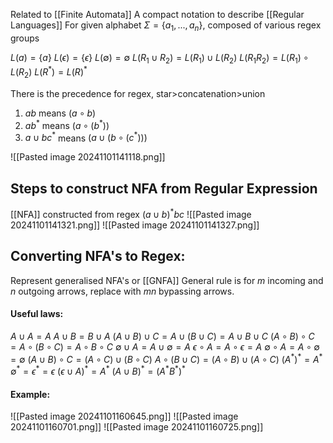 Related to [[Finite Automata]]
A compact notation to describe [[Regular Languages]]
For given alphabet $\Sigma=\{a_1,...,a_n\}$, composed of various regex groups

$L(a) = \{a\}$
$L(\epsilon) = \{\epsilon\}$
$L(\emptyset) = \emptyset$
$L(R_1 \cup R_2) = L(R_1) \cup L(R_2)$
$L(R_1 R_2) = L(R_1) \circ L(R_2)$
$L(R^*) = L(R)^*$

There is the precedence for regex, star>concatenation>union
1. $ab$ means $(a \circ b)$
2. $ab^*$ means $(a \circ (b^*))$
3. $a \cup bc^*$ means $(a \cup (b \circ (c^*)))$

![[Pasted image 20241101141118.png]]

## Steps to construct NFA from Regular Expression
[[NFA]] constructed from regex $(a\cup b)^*bc$
![[Pasted image 20241101141321.png]]
![[Pasted image 20241101141327.png]]

## Converting NFA's to Regex:
Represent generalised NFA's or [[GNFA]]
General rule is for $m$ incoming and $n$ outgoing arrows, replace with $mn$ bypassing arrows.
#### Useful laws:
$A\cup A=A$
$A \cup B = B \cup A$
$(A \cup B) \cup C = A \cup (B \cup C) = A \cup B \cup C$
$(A \circ B) \circ C = A \circ (B \circ C) = A \circ B \circ C$
$\emptyset \cup A = A \cup \emptyset = A$
$\epsilon \circ A = A \circ \epsilon = A$
$\emptyset \circ A = A \circ \emptyset = \emptyset$
$(A \cup B) \circ C = (A \circ C) \cup (B \circ C)$
$A \circ (B \cup C) = (A \circ B) \cup (A \circ C)$
$(A^*)^* = A^*$
$\emptyset^* = \epsilon^* = \epsilon$
$(\epsilon \cup A)^* = A^*$
$(A \cup B)^* = (A^* B^*)^*$
#### Example:
![[Pasted image 20241101160645.png]]
![[Pasted image 20241101160701.png]]
![[Pasted image 20241101160725.png]]
